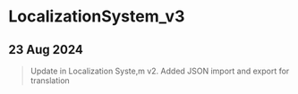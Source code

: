 # LocalizationSystem_v3
## 23 Aug 2024

> Update in Localization Syste,m v2.
> Added JSON import and export for translation

